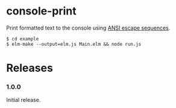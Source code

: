 # console-print

Print formatted text to the console using [ANSI escape sequences](http://bluesock.org/~willg/dev/ansi.html).

```
$ cd example
$ elm-make --output=elm.js Main.elm && node run.js
```

# Releases

### 1.0.0

Initial release.
